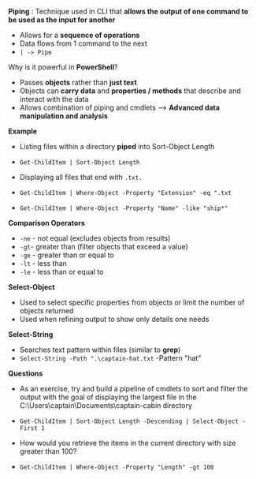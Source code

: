 

**Piping** : Technique used in CLI that **allows the output of one command to be used as the input for another**
- Allows for a **sequence of operations**
- Data flows from 1 command to the next
- `| -> Pipe`


Why is it powerful in **PowerShell**? 
- Passes **objects** rather than **just text**
- Objects can **carry data** and **properties / methods** that describe and interact with the data
- Allows combination of piping and cmdlets --> **Advanced data manipulation and analysis**


**Example**
- Listing files within a directory **piped** into Sort-Object Length
- `Get-ChildItem | Sort-Object Length`

- Displaying all files that end with `.txt.`
- `Get-ChildItem | Where-Object -Property "Extension" -eq ".txt`

- `Get-ChildItem | Where-Object -Property "Name" -like "ship*"`


**Comparison Operators**
- `-ne` - not equal (excludes objects from results)
- `-gt`- greater than (filter objects that exceed a value)
- `-ge` - greater than or equal to
- `-lt` - less than 
- `-le` - less than or equal to


**Select-Object**
- Used to select specific properties from objects or limit the number of objects returned
- Used when refining output to show only details one needs


**Select-String**
- Searches text pattern within files (similar to **grep**)
- `Select-String -Path ".\captain-hat.txt` -Pattern "hat"


**Questions**
- As an exercise, try and build a pipeline of cmdlets to sort and filter the output with the goal of displaying the largest file in the C:\Users\captain\Documents\captain-cabin directory
- `Get-ChildItem | Sort-Object Length -Descending | Select-Object -First 1`

- How would you retrieve the items in the current directory with size greater than 100? 
- `Get-ChildItem | Where-Object -Property "Length" -gt 100`










